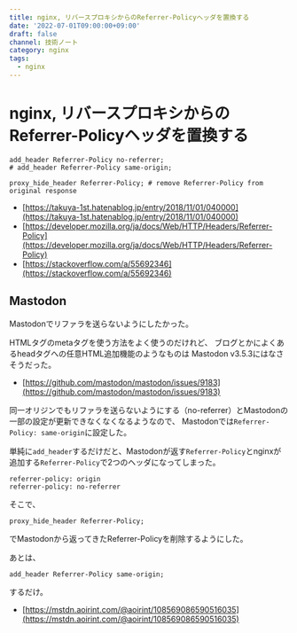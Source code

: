 ```yaml
---
title: nginx, リバースプロキシからのReferrer-Policyヘッダを置換する
date: '2022-07-01T09:00:00+09:00'
draft: false
channel: 技術ノート
category: nginx
tags:
  - nginx
---
```

# nginx, リバースプロキシからのReferrer-Policyヘッダを置換する

```nginx
add_header Referrer-Policy no-referrer;
# add_header Referrer-Policy same-origin;

proxy_hide_header Referrer-Policy; # remove Referrer-Policy from original response
```

- [https://takuya-1st.hatenablog.jp/entry/2018/11/01/040000](https://takuya-1st.hatenablog.jp/entry/2018/11/01/040000)
- [https://developer.mozilla.org/ja/docs/Web/HTTP/Headers/Referrer-Policy](https://developer.mozilla.org/ja/docs/Web/HTTP/Headers/Referrer-Policy)
- [https://stackoverflow.com/a/55692346](https://stackoverflow.com/a/55692346)

## Mastodon

Mastodonでリファラを送らないようにしたかった。

HTMLタグのmetaタグを使う方法をよく使うのだけれど、
ブログとかによくあるheadタグへの任意HTML追加機能のようなものは
Mastodon v3.5.3にはなさそうだった。

- [https://github.com/mastodon/mastodon/issues/9183](https://github.com/mastodon/mastodon/issues/9183)

同一オリジンでもリファラを送らないようにする（no-referrer）とMastodonの一部の設定が更新できなくなくなるようなので、
Mastodonでは`Referrer-Policy: same-origin`に設定した。

単純に`add_header`するだけだと、Mastodonが返す`Referrer-Policy`とnginxが追加する`Referrer-Policy`で2つのヘッダになってしまった。

```
referrer-policy: origin
referrer-policy: no-referrer
```

そこで、

```nginx
proxy_hide_header Referrer-Policy;
```

でMastodonから返ってきたReferrer-Policyを削除するようにした。

あとは、

```nginx
add_header Referrer-Policy same-origin;
```

するだけ。

- [https://mstdn.aoirint.com/@aoirint/108569086590516035](https://mstdn.aoirint.com/@aoirint/108569086590516035)
